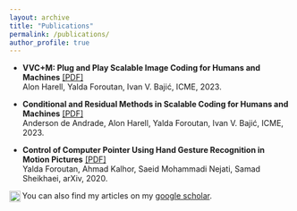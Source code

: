 ```yaml
---
layout: archive
title: "Publications"
permalink: /publications/
author_profile: true
---
```



* **VVC+M: Plug and Play Scalable Image Coding for Humans and Machines** [[PDF]](https://arxiv.org/pdf/2305.10453.pdf)\
Alon Harell, Yalda Foroutan, Ivan V. Bajić, ICME, 2023.

* **Conditional and Residual Methods in Scalable Coding for Humans and Machines** [[PDF]](https://arxiv.org/pdf/2305.02562v1.pdf)\
Anderson de Andrade, Alon Harell, Yalda Foroutan, Ivan V. Bajić, ICME, 2023.

* **Control of Computer Pointer Using Hand Gesture Recognition in Motion Pictures** [[PDF]](https://arxiv.org/pdf/2012.13188.pdf)\
  Yalda Foroutan, Ahmad Kalhor, Saeid Mohammadi Nejati, Samad Sheikhaei, arXiv, 2020.

<img src="https://github.com/Youlenda/youlenda.github.io/blob/master/images/google-scholar-icon-1830x2048-xs7y3cbe.png" alt="Google Scholar Logo" height="20" align="left">

You can also find my articles on my [google scholar](https://scholar.google.com/citations?hl=en&user=mkzIURcAAAAJ&view_op=list_works&sortby=pubdate).
